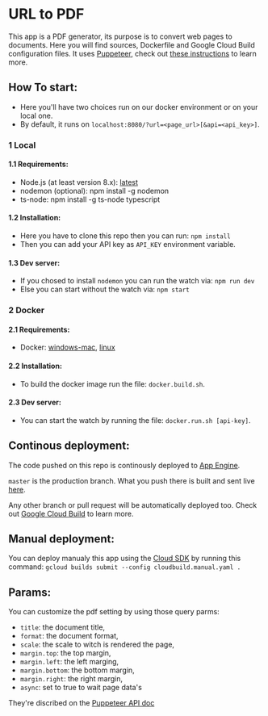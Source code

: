 # URL to PDF

This app is a PDF generator, its purpose is to convert web pages to documents.
Here you will find sources, Dockerfile and Google Cloud Build configuration files.
It uses [Puppeteer](https://github.com/GoogleChrome/puppeteer), check out [these instructions](https://cloud.google.com/appengine/docs/standard/nodejs/using-headless-chrome-with-puppeteer) to learn more.

## How To start:

* Here you'll have two choices run on our docker environment or on your local one.
* By default, it runs on `localhost:8080/?url=<page_url>[&api=<api_key>]`.

### 1 Local

#### 1.1 Requirements:

* Node.js (at least version 8.x): [latest](https://nodejs.org/en/download/current/)
* nodemon (optional): npm install -g nodemon
* ts-node: npm install -g ts-node typescript

#### 1.2 Installation:

* Here you have to clone this repo then you can run: `npm install`
* Then you can add your API key as `API_KEY` environment variable.

#### 1.3 Dev server:

* If you chosed to install `nodemon` you can run the watch via: `npm run dev`
* Else you can start without the watch via: `npm start`

### 2 Docker

#### 2.1 Requirements:

* Docker: [windows-mac](https://www.docker.com/get-started), [linux](https://hub.docker.com/search/?type=edition&offering=community)

#### 2.2 Installation:

* To build the docker image run the file: `docker.build.sh`.

#### 2.3 Dev server:    

* You can start the watch by running the file: `docker.run.sh [api-key]`.   

## Continous deployment:

The code pushed on this repo is continously deployed to [App Engine](https://cloud.google.com/appengine/docs/standard/nodejs/an-overview-of-app-engine).

`master` is the production branch. What you push there is built and sent live [here](https://url-to-pdf.acrabadabra.com).

Any other branch or pull request will be automatically deployed too. Check out [Google Cloud Build](https://cloud.google.com/cloud-build/docs/configuring-builds/build-test-deploy-artifacts#build_triggered_from_github) to learn more.

## Manual deployment:

You can deploy manualy this app using the [Cloud SDK](https://cloud.google.com/sdk/docs/quickstarts) by running this command:
`gcloud builds submit --config cloudbuild.manual.yaml .`

## Params:

You can customize the pdf setting by using those query parms:

* `title`: the document title,
* `format`: the document format,
* `scale`: the scale to witch is rendered the page,
* `margin.top`: the top margin,
* `margin.left`: the left marging,
* `margin.bottom`: the bottom margin,
* `margin.right`: the right margin,
* `async`: set to true to wait page data's

They're discribed on the [Puppeteer API doc](https://github.com/GoogleChrome/puppeteer/blob/v1.12.2/docs/api.md#pagepdfoptions)
